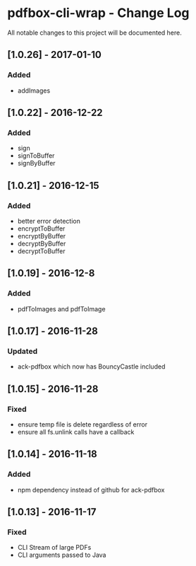 # pdfbox-cli-wrap - Change Log
All notable changes to this project will be documented here.

## [1.0.26] - 2017-01-10
### Added
- addImages

## [1.0.22] - 2016-12-22
### Added
- sign
- signToBuffer
- signByBuffer

## [1.0.21] - 2016-12-15
### Added
- better error detection
- encryptToBuffer
- encryptByBuffer
- decryptByBuffer
- decryptToBuffer

## [1.0.19] - 2016-12-8
### Added
- pdfToImages and pdfToImage

## [1.0.17] - 2016-11-28
### Updated
- ack-pdfbox which now has BouncyCastle included

## [1.0.15] - 2016-11-28
### Fixed
- ensure temp file is delete regardless of error
- ensure all fs.unlink calls have a callback

## [1.0.14] - 2016-11-18
### Added
- npm dependency instead of github for ack-pdfbox

## [1.0.13] - 2016-11-17
### Fixed
- CLI Stream of large PDFs
- CLI arguments passed to Java
